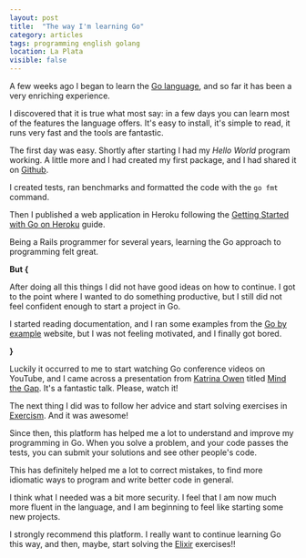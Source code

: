 ```yaml
---
layout: post
title:  "The way I'm learning Go"
category: articles
tags: programming english golang
location: La Plata
visible: false
---
```


A few weeks ago I began to learn the [Go language](https://golang.org/), and so
far it has been a very enriching experience.

I discovered that it is true what most say: in a few days you can learn most of
the features the language offers. It's easy to install, it's simple to read, it
runs very fast and the tools are fantastic.

The first day was easy. Shortly after starting I had my *Hello World* program
working. A little more and I had created my first package, and I had shared it
on [Github](https://github.com/nicanor/interesting-names).

I created tests, ran benchmarks and formatted the code with the `go fmt`
command.

Then I published a web application in Heroku following the
[Getting Started with Go on Heroku](https://devcenter.heroku.com/articles/getting-started-with-go)
guide.

Being a Rails programmer for several years, learning the Go approach to
programming felt great.

**But {**

After doing all this things I did not have good ideas on how to continue.
I got to the point where I wanted to do something productive, but I still did
not feel confident enough to start a project in Go.

I started reading documentation, and I ran some examples from the
[Go by example](https://gobyexample.com/) website, but I was not feeling
motivated, and I finally got bored.

**}**

Luckily it occurred to me to start watching Go conference videos on YouTube, and
I came across a presentation from [Katrina Owen](https://twitter.com/kytrinyx)
titled [Mind the Gap](https://youtu.be/ClPIeuL9HnI). It's a fantastic talk.
Please, watch it!

The next thing I did was to follow her advice and start solving exercises in
[Exercism](http://exercism.io/languages/go/about). And it was awesome!

Since then, this platform has helped me a lot to understand and improve my
programming in Go. When you solve a problem, and your code passes the tests,
you can submit your solutions and see other people's code.

This has definitely helped me a lot to correct mistakes, to find more idiomatic
ways to program and write better code in general.

I think what I needed was a bit more security. I feel that I am now much more
fluent in the language, and I am beginning to feel like starting some new
projects.

I strongly recommend this platform. I really want to continue learning Go this
way, and then, maybe, start solving the
[Elixir](http://exercism.io/languages/elixir/about) exercises!!
